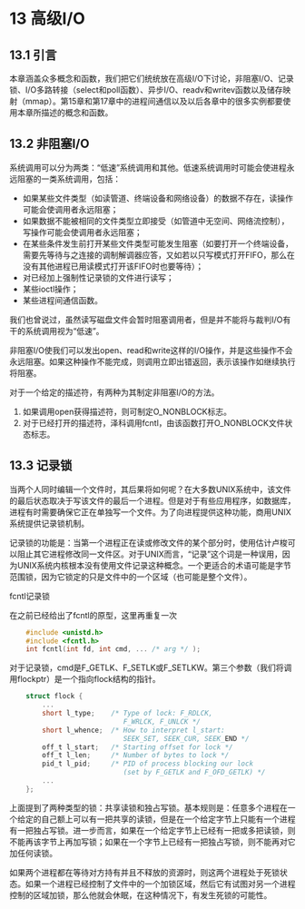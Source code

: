 # 13 高级I/O

## 13.1 引言

本章涵盖众多概念和函数，我们把它们统统放在高级I/O下讨论，非阻塞I/O、记录锁、I/O多路转接（select和poll函数）、异步I/O、readv和writev函数以及储存映射（mmap）。第15章和第17章中的进程间通信以及以后各章中的很多实例都要使用本章所描述的概念和函数。

## 13.2 非阻塞I/O

系统调用可以分为两类：“低速”系统调用和其他。低速系统调用时可能会使进程永远阻塞的一类系统调用，包括：
* 如果某些文件类型（如读管道、终端设备和网络设备）的数据不存在，读操作可能会使调用者永远阻塞；
* 如果数据不能被相同的文件类型立即接受（如管道中无空间、网络流控制），写操作可能会使调用者永远阻塞；
* 在某些条件发生前打开某些文件类型可能发生阻塞（如要打开一个终端设备，需要先等待与之连接的调制解调器应答，又如若以只写模式打开FIFO，那么在没有其他进程已用读模式打开该FIFO时也要等待）；
* 对已经加上强制性记录锁的文件进行读写；
* 某些ioctl操作；
* 某些进程间通信函数。

我们也曾说过，虽然读写磁盘文件会暂时阻塞调用者，但是并不能将与裁判I/O有干的系统调用视为“低速”。

非阻塞I/O使我们可以发出open、read和write这样的I/O操作，并是这些操作不会永远阻塞。如果这种操作不能完成，则调用立即出错返回，表示该操作如继续执行将阻塞。

对于一个给定的描述符，有两种为其制定非阻塞I/O的方法。

1. 如果调用open获得描述符，则可制定O_NONBLOCK标志。
2. 对于已经打开的描述符，泽科调用fcntl，由该函数打开O_NONBLOCK文件状态标志。

## 13.3 记录锁

当两个人同时编辑一个文件时，其后果将如何呢？在大多数UNIX系统中，该文件的最后状态取决于写该文件的最后一个进程。但是对于有些应用程序，如数据库，进程有时需要确保它正在单独写一个文件。为了向进程提供这种功能，商用UNIX系统提供记录锁机制。

记录锁的功能是：当第一个进程正在读或修改文件的某个部分时，使用估计卢梭可以阻止其它进程修改同一文件区。对于UNIX而言，“记录”这个词是一种误用，因为UNIX系统内核根本没有使用文件记录这种概念。一个更适合的术语可能是字节范围锁，因为它锁定的只是文件中的一个区域（也可能是整个文件）。

fcntl记录锁

在之前已经给出了fcntl的原型，这里再重复一次
```c
    #include <unistd.h>
    #include <fcntl.h>
    int fcntl(int fd, int cmd, ... /* arg */ );
```
对于记录锁，cmd是F_GETLK、F_SETLK或F_SETLKW。第三个参数（我们将调用flockptr）是一个指向flock结构的指针。
```c
    struct flock {
        ...
        short l_type;    /* Type of lock: F_RDLCK,
                            F_WRLCK, F_UNLCK */
        short l_whence;  /* How to interpret l_start:
                            SEEK_SET, SEEK_CUR, SEEK_END */
        off_t l_start;   /* Starting offset for lock */
        off_t l_len;     /* Number of bytes to lock */
        pid_t l_pid;     /* PID of process blocking our lock
                            (set by F_GETLK and F_OFD_GETLK) */
        ...
    };

```

上面提到了两种类型的锁：共享读锁和独占写锁。基本规则是：任意多个进程在一个给定的自己额上可以有一把共享的读锁，但是在一个给定字节上只能有一个进程有一把独占写锁。进一步而言，如果在一个给定字节上已经有一把或多把读锁，则不能再该字节上再加写锁；如果在一个字节上已经有一把独占写锁，则不能再对它加任何读锁。

如果两个进程都在等待对方持有并且不释放的资源时，则这两个进程处于死锁状态。如果一个进程已经控制了文件中的一个加锁区域，然后它有试图对另一个进程控制的区域加锁，那么他就会休眠，在这种情况下，有发生死锁的可能性。